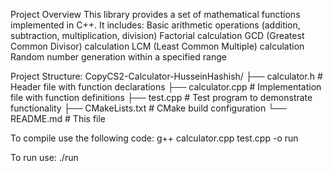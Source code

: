 Project Overview
This library provides a set of mathematical functions implemented in C++. It includes:
  Basic arithmetic operations (addition, subtraction, multiplication, division)
  Factorial calculation
  GCD (Greatest Common Divisor) calculation
  LCM (Least Common Multiple) calculation
  Random number generation within a specified range

Project Structure:
  CopyCS2-Calculator-HusseinHashish/
  ├── calculator.h       # Header file with function declarations
  ├── calculator.cpp     # Implementation file with function definitions
  ├── test.cpp           # Test program to demonstrate functionality
  ├── CMakeLists.txt     # CMake build configuration
  └── README.md          # This file

To compile use the following code:
  g++ calculator.cpp test.cpp -o run

To run use:
  ./run
  
